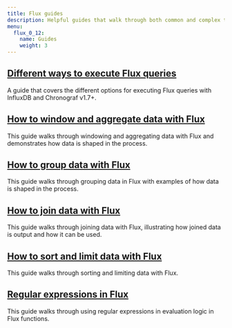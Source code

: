 ```yaml
---
title: Flux guides
description: Helpful guides that walk through both common and complex tasks and use cases for Flux.
menu:
  flux_0_12:
    name: Guides
    weight: 3
---
```


## [Different ways to execute Flux queries](/flux/v0.12/guides/executing-queries)
A guide that covers the different options for executing Flux queries with InfluxDB and Chronograf v1.7+.

## [How to window and aggregate data with Flux](/flux/v0.12/guides/windowing-aggregating)
This guide walks through windowing and aggregating data with Flux and demonstrates
how data is shaped in the process.

## [How to group data with Flux](/flux/v0.12/guides/grouping-data)
This guide walks through grouping data in Flux with examples of how data is shaped in the process.

## [How to join data with Flux](/flux/v0.12/guides/join)
This guide walks through joining data with Flux, illustrating how joined data is output and how it can be used.

## [How to sort and limit data with Flux](/flux/v0.12/guides/sort-limit)
This guide walks through sorting and limiting data with Flux.

## [Regular expressions in Flux](/flux/v0.12/guides/regular-expressions)
This guide walks through using regular expressions in evaluation logic in Flux functions.
